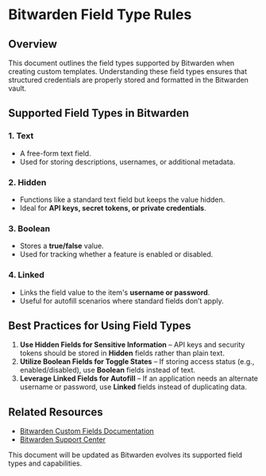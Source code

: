 # Bitwarden Field Type Rules

## Overview

This document outlines the field types supported by Bitwarden when creating custom templates. Understanding these field types ensures that structured credentials are properly stored and formatted in the Bitwarden vault.

## Supported Field Types in Bitwarden

### 1. **Text**

- A free-form text field.
- Used for storing descriptions, usernames, or additional metadata.

### 2. **Hidden**

- Functions like a standard text field but keeps the value hidden.
- Ideal for **API keys, secret tokens, or private credentials**.

### 3. **Boolean**

- Stores a **true/false** value.
- Used for tracking whether a feature is enabled or disabled.

### 4. **Linked**

- Links the field value to the item's **username or password**.
- Useful for autofill scenarios where standard fields don’t apply.

## Best Practices for Using Field Types

1. **Use Hidden Fields for Sensitive Information** – API keys and security tokens should be stored in **Hidden** fields rather than plain text.
2. **Utilize Boolean Fields for Toggle States** – If storing access status (e.g., enabled/disabled), use **Boolean** fields instead of text.
3. **Leverage Linked Fields for Autofill** – If an application needs an alternate username or password, use **Linked** fields instead of duplicating data.

## Related Resources

- [Bitwarden Custom Fields Documentation](https://bitwarden.com/help/custom-fields/)
- [Bitwarden Support Center](https://bitwarden.com/help/)

This document will be updated as Bitwarden evolves its supported field types and capabilities.
